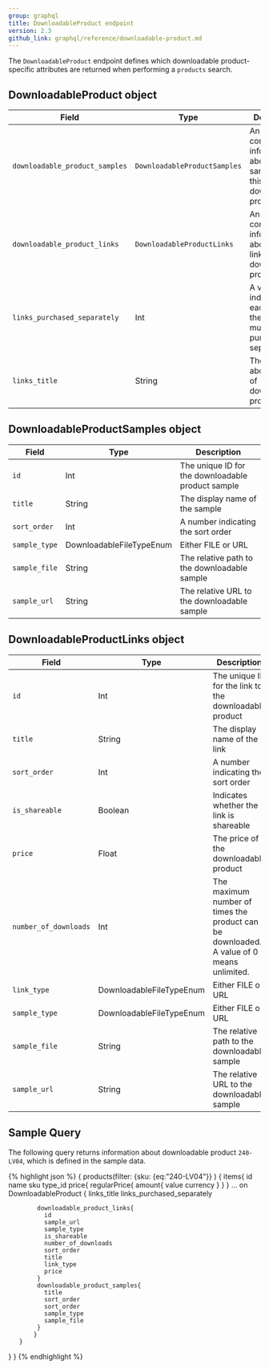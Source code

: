 ```yaml
---
group: graphql
title: DownloadableProduct endpoint
version: 2.3
github_link: graphql/reference/downloadable-product.md
---
```


The `DownloadableProduct` endpoint defines which downloadable product-specific attributes are returned when performing a `products` search.


## DownloadableProduct object

Field | Type | Description
--- | --- | ---
`downloadable_product_samples` | `DownloadableProductSamples` | An array containing information about samples of this downloadable product
`downloadable_product_links` | `DownloadableProductLinks` | An array containing information about the links for this downloadable product
`links_purchased_separately` | Int | A value of 1 indicates that each link in the array must be purchased separately
`links_title` | String | The heading above the list of downloadable products

## DownloadableProductSamples object

Field | Type | Description
--- | --- | ---
`id` | Int | The unique ID for the downloadable product sample
`title` | String | The display name of the sample
`sort_order` | Int | A number indicating the sort order
`sample_type` | DownloadableFileTypeEnum | Either FILE or URL
`sample_file` | String | The relative path to the downloadable sample
`sample_url` | String | The relative URL to the downloadable sample

## DownloadableProductLinks object

Field | Type | Description
--- | --- | ---
`id` | Int | The unique ID for the link to the downloadable product
`title` | String | The display name of the link
`sort_order` | Int | A number indicating the sort order
`is_shareable` | Boolean | Indicates whether the link is shareable
`price` | Float | The price of the downloadable product
`number_of_downloads` | Int | The maximum number of times the product can be downloaded. A value of 0 means unlimited.
`link_type` | DownloadableFileTypeEnum | Either FILE or URL
`sample_type` | DownloadableFileTypeEnum | Either FILE or URL
`sample_file` | String | The relative path to the downloadable sample
`sample_url` | String | The relative URL to the downloadable sample

## Sample Query

The following query returns information about downloadable product `240-LV04`, which is defined in the sample data.

{% highlight json %}
{
  products(filter:
    {sku: {eq:"240-LV04"}}
  	)
  {
       items{
           id
           name
           sku
           type_id
        price{
        regularPrice{
          amount{
            value
            currency
          }
        }
      }
           ... on DownloadableProduct {
            links_title
            links_purchased_separately

            downloadable_product_links{
              id
              sample_url
              sample_type
              is_shareable
              number_of_downloads
              sort_order
              title
              link_type
              price
            }
            downloadable_product_samples{
              title
              sort_order
              sort_order
              sample_type
              sample_file
            }
           }
       }
   }
}
{% endhighlight %}
